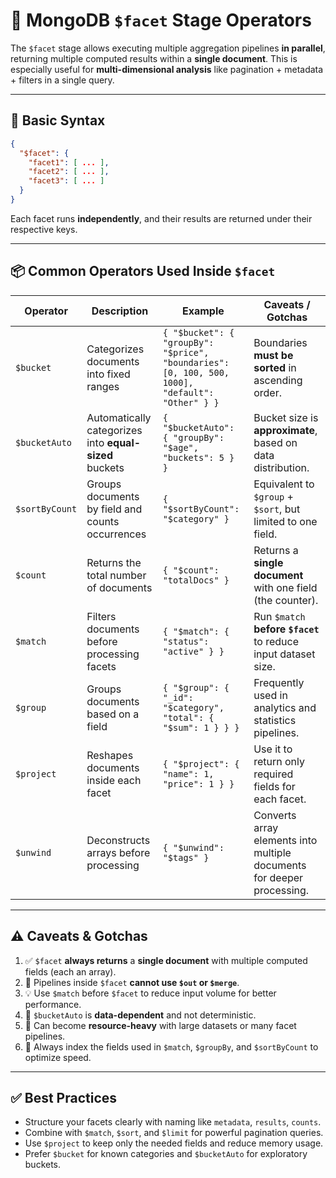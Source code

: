 # 🔹 MongoDB `$facet` Stage Operators

The `$facet` stage allows executing multiple aggregation pipelines **in
parallel**, returning multiple computed results within a **single document**.
This is especially useful for **multi-dimensional analysis** like pagination +
metadata + filters in a single query.

---

## 📌 **Basic Syntax**

```json
{
  "$facet": {
    "facet1": [ ... ],
    "facet2": [ ... ],
    "facet3": [ ... ]
  }
}
```

Each facet runs **independently**, and their results are returned under their
respective keys.

---

## 📦 **Common Operators Used Inside `$facet`**

| Operator       | Description                                            | Example                                                                                         | Caveats / Gotchas                                                      |
| -------------- | ------------------------------------------------------ | ----------------------------------------------------------------------------------------------- | ---------------------------------------------------------------------- |
| `$bucket`      | Categorizes documents into fixed ranges                | `{ "$bucket": { "groupBy": "$price", "boundaries": [0, 100, 500, 1000], "default": "Other" } }` | Boundaries **must be sorted** in ascending order.                      |
| `$bucketAuto`  | Automatically categorizes into **equal-sized** buckets | `{ "$bucketAuto": { "groupBy": "$age", "buckets": 5 } }`                                        | Bucket size is **approximate**, based on data distribution.            |
| `$sortByCount` | Groups documents by field and counts occurrences       | `{ "$sortByCount": "$category" }`                                                               | Equivalent to `$group` + `$sort`, but limited to one field.            |
| `$count`       | Returns the total number of documents                  | `{ "$count": "totalDocs" }`                                                                     | Returns a **single document** with one field (the counter).            |
| `$match`       | Filters documents before processing facets             | `{ "$match": { "status": "active" } }`                                                          | Run `$match` **before `$facet`** to reduce input dataset size.         |
| `$group`       | Groups documents based on a field                      | `{ "$group": { "_id": "$category", "total": { "$sum": 1 } } }`                                  | Frequently used in analytics and statistics pipelines.                 |
| `$project`     | Reshapes documents inside each facet                   | `{ "$project": { "name": 1, "price": 1 } }`                                                     | Use it to return only required fields for each facet.                  |
| `$unwind`      | Deconstructs arrays before processing                  | `{ "$unwind": "$tags" }`                                                                        | Converts array elements into multiple documents for deeper processing. |

---

## ⚠️ **Caveats & Gotchas**

1. ✅ `$facet` **always returns** a **single document** with multiple computed
   fields (each an array).
2. 🚫 Pipelines inside `$facet` **cannot use `$out` or `$merge`**.
3. 💡 Use `$match` before `$facet` to reduce input volume for better
   performance.
4. 🧮 `$bucketAuto` is **data-dependent** and not deterministic.
5. 🐢 Can become **resource-heavy** with large datasets or many facet pipelines.
6. 📂 Always index the fields used in `$match`, `$groupBy`, and `$sortByCount`
   to optimize speed.

---

## ✅ **Best Practices**

- Structure your facets clearly with naming like `metadata`, `results`,
  `counts`.
- Combine with `$match`, `$sort`, and `$limit` for powerful pagination queries.
- Use `$project` to keep only the needed fields and reduce memory usage.
- Prefer `$bucket` for known categories and `$bucketAuto` for exploratory
  buckets.
